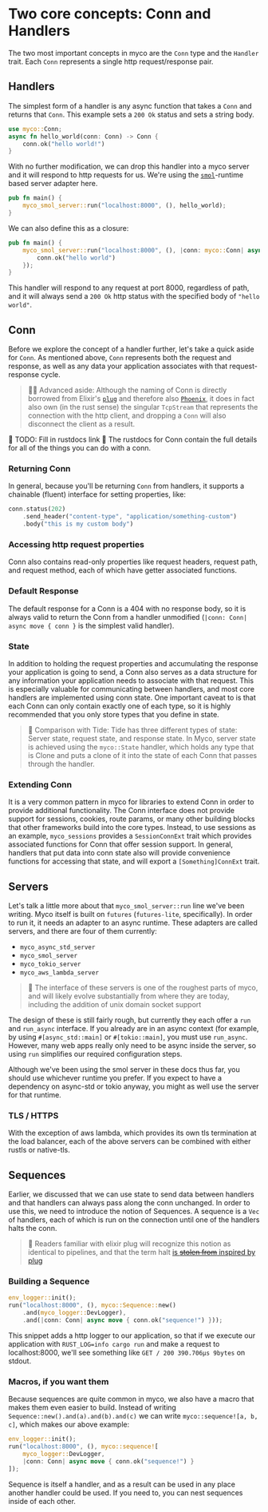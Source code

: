 # Two core concepts: Conn and Handlers

The two most important concepts in myco are the `Conn` type and the
`Handler` trait. Each `Conn` represents a single http request/response
pair.

## Handlers

The simplest form of a handler is any async function that takes a
`Conn` and returns that `Conn`. This example sets a `200 Ok` status
and sets a string body.

```rust
use myco::Conn;
async fn hello_world(conn: Conn) -> Conn {
    conn.ok("hello world!")
}
```

With no further modification, we can drop this handler into a myco
server and it will respond to http requests for us. We're using the
[`smol`](https://github.com/smol-rs/smol)-runtime based server adapter
here.

```rust
pub fn main() {
    myco_smol_server::run("localhost:8000", (), hello_world);
}
```

We can also define this as a closure:

```rust
pub fn main() {
    myco_smol_server::run("localhost:8000", (), |conn: myco::Conn| async move {
        conn.ok("hello world")
    });
}
```

This handler will respond to any request at port 8000, regardless of
path, and it will always send a `200 Ok` http status with the
specified body of `"hello world"`.

## Conn

Before we explore the concept of a handler further, let's take a quick
aside for `Conn`. As mentioned above, `Conn` represents both the
request and response, as well as any data your application associates
with that request-response cycle.

> 🧑‍🎓 Advanced aside: Although the naming of Conn is directly
> borrowed from Elixir's [`plug`](https://github.com/elixir-plug/plug)
> and therefore also [`Phoenix`](https://www.phoenixframework.org/),
> it does in fact also own (in the rust sense) the singular
> `TcpStream` that represents the connection with the http client, and
> dropping a `Conn` will also disconnect the client as a result.

🚧 TODO: Fill in rustdocs link 🚧
The rustdocs for Conn contain the full details for all of the things you can do with a conn.

### Returning Conn
In general, because you'll be returning `Conn` from handlers, it
supports a chainable (fluent) interface for setting properties, like:

```rust
conn.status(202)
    .send_header("content-type", "application/something-custom")
    .body("this is my custom body")
```

### Accessing http request properties

Conn also contains read-only properties like request headers, request
path, and request method, each of which have getter associated
functions.

### Default Response

The default response for a Conn is a 404 with no response body, so it
is always valid to return the Conn from a handler unmodified (`|conn:
Conn| async move { conn }` is the simplest valid handler).

### State

In addition to holding the request properties and accumulating the
response your application is going to send, a Conn also serves as a
data structure for any information your application needs to associate
with that request. This is especially valuable for communicating
between handlers, and most core handlers are implemented using conn
state. One important caveat to is that each Conn can only contain
exactly one of each type, so it is highly recommended that you only
store types that you define in state.

> 🌊 Comparison with Tide: Tide has three different types of state:
> Server state, request state, and response state. In Myco, server
> state is achieved using the `myco::State` handler, which holds any
> type that is Clone and puts a clone of it into the state of each
> Conn that passes through the handler.

### Extending Conn

It is a very common pattern in myco for libraries to extend Conn in
order to provide additional functionality.  The Conn interface does
not provide support for sessions, cookies, route params, or many other
building blocks that other frameworks build into the core
types. Instead, to use sessions as an example, `myco_sessions`
provides a `SessionConnExt` trait which provides associated functions
for Conn that offer session support. In general, handlers that put
data into conn state also will provide convenience functions for
accessing that state, and will export a `[Something]ConnExt` trait.

## Servers

Let's talk a little more about that `myco_smol_server::run` line we've
been writing. Myco itself is built on `futures` (`futures-lite`,
specifically). In order to run it, it needs an adapter to an async
runtime. These adapters are called servers, and there are four of them
currently:

* `myco_async_std_server`
* `myco_smol_server`
* `myco_tokio_server`
* `myco_aws_lambda_server`

> 🚧 The interface of these servers is one of the roughest parts of
> myco, and will likely evolve substantially from where they are
> today, including the addition of unix domain socket support


The design of these is still fairly rough, but currently they each
offer a `run` and `run_async` interface. If you already are in an
async context (for example, by using `#[async_std::main]` or
`#[tokio::main]`, you must use `run_async`. However, many web apps
really only need to be async inside the server, so using `run`
simplifies our required configuration steps.

Although we've been using the smol server in these docs thus far, you
should use whichever runtime you prefer. If you expect to have a
dependency on async-std or tokio anyway, you might as well use the
server for that runtime.

### TLS / HTTPS

With the exception of aws lambda, which provides its own tls
termination at the load balancer, each of the above servers can be
combined with either rustls or native-tls.

## Sequences

Earlier, we discussed that we can use state to send data between
handlers and that handlers can always pass along the conn
unchanged. In order to use this, we need to introduce the notion of
Sequences. A sequence is a `Vec` of handlers, each of which is run on
the connection until one of the handlers halts the conn.

> 🔌 Readers familiar with elixir plug will recognize this notion as
> identical to pipelines, and that the term halt [is ~~stolen from~~
> inspired by plug](https://hexdocs.pm/plug/Plug.Conn.html#halt/1)

### Building a Sequence

```rust
env_logger::init();
run("localhost:8000", (), myco::Sequence::new()
    .and(myco_logger::DevLogger),
    .and(|conn: Conn| async move { conn.ok("sequence!") }));
```

This snippet adds a http logger to our application, so that if we
execute our application with `RUST_LOG=info cargo run` and make a
request to localhost:8000, we'll see something like `GET / 200
390.706µs 9bytes` on stdout.

### Macros, if you want them

Because sequences are quite common in myco, we also have a macro that
makes them even easier to build. Instead of writing
`Sequence::new().and(a).and(b).and(c)` we can write
`myco::sequence![a, b, c]`, which makes our above example:

```rust
env_logger::init();
run("localhost:8000", (), myco::sequence![
    myco_logger::DevLogger,
    |conn: Conn| async move { conn.ok("sequence!") }
]);
```

Sequence is itself a handler, and as a result can be used in any place
another handler could be used.  If you need to, you can nest sequences
inside of each other.

